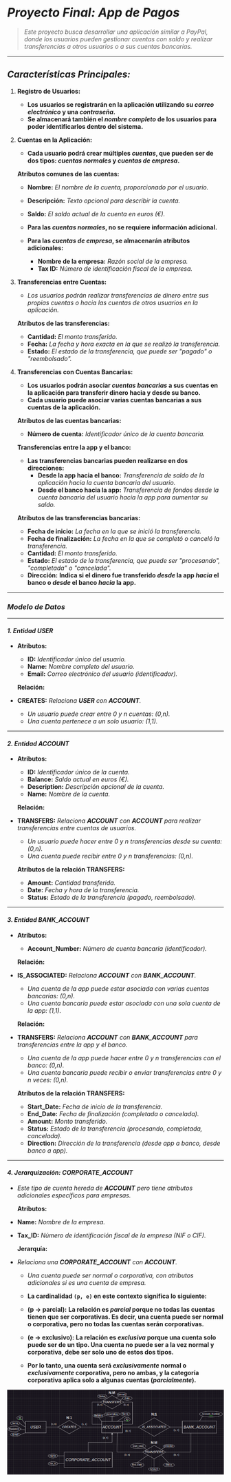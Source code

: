 <!-- Autor: Daniel Benjamin Perez Morales -->
<!-- GitHub: https://github.com/D4nitrix13 -->
<!-- Correo electrónico: danielperezdev@proton.me -->

# ***Proyecto Final: App de Pagos***

> *Este proyecto busca desarrollar una aplicación similar a PayPal, donde los usuarios pueden gestionar cuentas con saldo y realizar transferencias a otros usuarios o a sus cuentas bancarias.*

---

## ***Características Principales:***

1. **Registro de Usuarios:**
   - **Los usuarios se registrarán en la aplicación utilizando su *correo electrónico* y una *contraseña*.**
   - **Se almacenará también el *nombre completo* de los usuarios para poder identificarlos dentro del sistema.**

2. **Cuentas en la Aplicación:**
   - **Cada usuario podrá crear múltiples *cuentas*, que pueden ser de dos tipos: *cuentas normales* y *cuentas de empresa*.**

   **Atributos comunes de las cuentas:**
   - **Nombre:** *El nombre de la cuenta, proporcionado por el usuario.*
   - **Descripción:** *Texto opcional para describir la cuenta.*
   - **Saldo:** *El saldo actual de la cuenta en euros (€).*

   - **Para las *cuentas normales*, no se requiere información adicional.**
   - **Para las *cuentas de empresa*, se almacenarán atributos adicionales:**
     - **Nombre de la empresa:** *Razón social de la empresa.*
     - **Tax ID:** *Número de identificación fiscal de la empresa.*

3. **Transferencias entre Cuentas:**
   - *Los usuarios podrán realizar transferencias de dinero entre sus propias cuentas o hacia las cuentas de otros usuarios en la aplicación.*

   **Atributos de las transferencias:**
   - **Cantidad:** *El monto transferido.*
   - **Fecha:** *La fecha y hora exacta en la que se realizó la transferencia.*
   - **Estado:** *El estado de la transferencia, que puede ser "pagado" o "reembolsado".*

4. **Transferencias con Cuentas Bancarias:**
   - **Los usuarios podrán asociar *cuentas bancarias* a sus cuentas en la aplicación para transferir dinero hacia y desde su banco.**
   - **Cada usuario puede asociar varias cuentas bancarias a sus cuentas de la aplicación.**

   **Atributos de las cuentas bancarias:**
   - **Número de cuenta:** *Identificador único de la cuenta bancaria.*

   **Transferencias entre la app y el banco:**
   - **Las transferencias bancarias pueden realizarse en dos direcciones:**
     - **Desde la app hacia el banco:** *Transferencia de saldo de la aplicación hacia la cuenta bancaria del usuario.*
     - **Desde el banco hacia la app:** *Transferencia de fondos desde la cuenta bancaria del usuario hacia la app para aumentar su saldo.*

   **Atributos de las transferencias bancarias:**
   - **Fecha de inicio:** *La fecha en la que se inició la transferencia.*
   - **Fecha de finalización:** *La fecha en la que se completó o canceló la transferencia.*
   - **Cantidad:** *El monto transferido.*
   - **Estado:** *El estado de la transferencia, que puede ser "procesando", "completada" o "cancelada".*
   - **Dirección:** **Indica si el dinero fue transferido *desde* la app *hacia* el banco o *desde* el banco *hacia* la app.**

---

### ***Modelo de Datos***

---

#### ***1. Entidad USER***

- **Atributos:**
  - **ID:** *Identificador único del usuario.*
  - **Name:** *Nombre completo del usuario.*
  - **Email:** *Correo electrónico del usuario (identificador).*

   **Relación:**

- **CREATES:** *Relaciona **USER** con **ACCOUNT**.*
  - *Un usuario puede crear entre 0 y n cuentas: (0,n).*
  - *Una cuenta pertenece a un solo usuario: (1,1).*

---

#### ***2. Entidad ACCOUNT***

- **Atributos:**
  - **ID:** *Identificador único de la cuenta.*
  - **Balance:** *Saldo actual en euros (€).*
  - **Description:** *Descripción opcional de la cuenta.*
  - **Name:** *Nombre de la cuenta.*

   **Relación:**

- **TRANSFERS:** *Relaciona **ACCOUNT** con **ACCOUNT** para realizar transferencias entre cuentas de usuarios.*
  - *Un usuario puede hacer entre 0 y n transferencias desde su cuenta: (0,n).*
  - *Una cuenta puede recibir entre 0 y n transferencias: (0,n).*

   **Atributos de la relación TRANSFERS:**
  - **Amount:** *Cantidad transferida.*
  - **Date:** *Fecha y hora de la transferencia.*
  - **Status:** *Estado de la transferencia (pagado, reembolsado).*

---

#### ***3. Entidad BANK_ACCOUNT***

- **Atributos:**
  - **Account_Number:** *Número de cuenta bancaria (identificador).*

   **Relación:**

- **IS_ASSOCIATED:** *Relaciona **ACCOUNT** con **BANK_ACCOUNT**.*
  - *Una cuenta de la app puede estar asociada con varias cuentas bancarias: (0,n).*
  - *Una cuenta bancaria puede estar asociada con una sola cuenta de la app: (1,1).*

   **Relación:**

- **TRANSFERS:** *Relaciona **ACCOUNT** con **BANK_ACCOUNT** para transferencias entre la app y el banco.*
  - *Una cuenta de la app puede hacer entre 0 y n transferencias con el banco: (0,n).*
  - *Una cuenta bancaria puede recibir o enviar transferencias entre 0 y n veces: (0,n).*

   **Atributos de la relación TRANSFERS:**
  - **Start_Date:** *Fecha de inicio de la transferencia.*
  - **End_Date:** *Fecha de finalización (completada o cancelada).*
  - **Amount:** *Monto transferido.*
  - **Status:** *Estado de la transferencia (procesando, completada, cancelada).*
  - **Direction:** *Dirección de la transferencia (desde app a banco, desde banco a app).*

---

#### ***4. Jerarquización: CORPORATE_ACCOUNT***

- *Este tipo de cuenta hereda de **ACCOUNT** pero tiene atributos adicionales específicos para empresas.*

   **Atributos:**

- **Name:** *Nombre de la empresa.*
- **Tax_ID:** *Número de identificación fiscal de la empresa (NIF o CIF).*

   **Jerarquía:**

- *Relaciona una **CORPORATE_ACCOUNT** con **ACCOUNT**.*
  - *Una cuenta puede ser normal o corporativa, con atributos adicionales si es una cuenta de empresa.*
  - **La cardinalidad `(p, e)` en este contexto significa lo siguiente:**

  - **(p -> parcial):** **La relación es *parcial* porque no todas las cuentas tienen que ser corporativas. Es decir, una cuenta puede ser **normal** o **corporativa**, pero no todas las cuentas serán corporativas.**
  
  - **(e -> exclusivo):** **La relación es *exclusiva* porque una cuenta solo puede ser de un tipo. Una cuenta no puede ser a la vez normal y corporativa, debe ser solo uno de estos dos tipos.**

  - **Por lo tanto, una cuenta será *exclusivamente* normal o *exclusivamente* corporativa, pero no ambas, y la categoría corporativa aplica solo a algunas cuentas (*parcialmente*).**

*![EjercicioOcho](/Images/EjercicioOcho.png "/Images/EjercicioOcho.png")*
